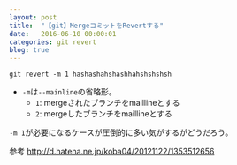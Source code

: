 ```yaml
---
layout: post
title:  "【git】MergeコミットをRevertする"
date:   2016-06-10 00:00:01
categories: git revert
blog: true
---
```


`git revert -m 1 hashashahshashhahshshshsh`

- `-m`は`--mainline`の省略形。
    - `1`: mergeされたブランチをmaillineとする
    - `2`: mergeしたブランチをmaillineとする

`-m 1`が必要になるケースが圧倒的に多い気がするがどうだろう。

参考
http://d.hatena.ne.jp/koba04/20121122/1353512656
